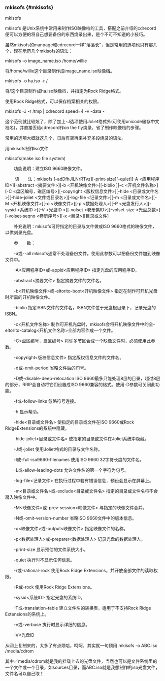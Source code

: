 ### mkisofs {#mkisofs}

mkisofs

mkisofs 是Unix系统中常用来制作ISO映像档的工具，搭配之前介绍的cdrecord便可以方便的将自己想要备份的东西烧录出来，是个不可不知道的小技巧。

虽然mkisofs的manpage和cdrecord一样&quot;落落长&quot;，但是常用的选项也只有那几个，现在示范几个mkisofs的语法：

mkisofs -o image_name.iso /home/willie

将/home/willie这个目录制作成image_name.iso映像档。

mkisofs -o ha.iso -r /

将/这个目录制作成ha.iso映像档，并指定为Rock Ridge格式。

使用Rock Ridge格式，可以保存档案相关的权限。

mkisofs -J -r /tmp | cdrecord speed=4 -v -data -

这个范例就比较炫了，除了加上-J选项使用Joliet格式外(可使用unicode储存中文档名)，并直接丢给cdrecord作on the fly烧录，省了制作映像档的步骤。

常用的选项大概就这几个，日后有空再来补充多段烧录的语法。

用mkisofs制作iso文件

mkisofs(make iso file system)

　　功能说明：建立ISO 9660映像文件。

　 　语　　法：mkisofs [-adDfhJlLNrRTvz][-print-size][-quiet][-A &lt;应用程序ID&gt;][-abstract &lt;摘要文件&gt;][-b &lt;开机映像文件&gt;][-biblio ][-c &lt;开机文件名称&gt;][-C &lt;盘区编号，磁区编号&gt;][-copyright &lt;版权信息文件&gt;][-hide &lt;目录或文件名&gt;][-hide-joliet &lt;文件或目录名&gt;][-log-file &lt;记录文件&gt;][-m &lt;目录或文件名&gt;][-M &lt;开机映像文件&gt;][-o &lt;映像文件&gt;][-p &lt;数据处理人&gt;][-P &lt;光盘发行人&gt;][-sysid &lt;系统ID &gt;][-V &lt;光盘ID &gt;][-volset &lt;卷册集ID&gt;][-volset-size &lt;光盘总数&gt;][-volset-seqno &lt;卷册序号&gt;][-x &lt;目录&gt;][目录或文件]

　　补充说明：mkisofs可将指定的目录与文件做成ISO 9660格式的映像文件，以供刻录光盘。

　　参　　数：

　　-a或--all mkisofs通常不处理备份文件。使用此参数可以把备份文件加到映像文件中。

　　-A&lt;应用程序ID&gt;或-appid&lt;应用程序ID&gt; 指定光盘的应用程序ID。

　　-abstract&lt;摘要文件&gt; 指定摘要文件的文件名。

　　-b&lt;开机映像文件&gt;或-eltorito-boot&lt;开机映像文件&gt; 指定在制作可开机光盘时所需的开机映像文件。

　　-biblio 指定ISBN文件的文件名，ISBN文件位于光盘根目录下，记录光盘的ISBN。

　　-c&lt;开机文件名称&gt; 制作可开机光盘时，mkisofs会将开机映像文件中的全-eltorito-catalog&lt;开机文件名称&gt;全部内容作成一个文件。

　　-C&lt;盘区编号，盘区编号&gt; 将许多节区合成一个映像文件时，必须使用此参数。

　　-copyright&lt;版权信息文件&gt; 指定版权信息文件的文件名。

　　-d或-omit-period 省略文件后的句号。

　　-D或-disable-deep-relocation ISO 9660最多只能处理8层的目录，超过8层的部分，RRIP会自动将它们设置成ISO 9660兼容的格式。使用-D参数可关闭此功能。

　　-f或-follow-links 忽略符号连接。

　　-h 显示帮助。

　　-hide&lt;目录或文件名&gt; 使指定的目录或文件在ISO 9660或Rock RidgeExtensions的系统中隐藏。

　　-hide-joliet&lt;目录或文件名&gt; 使指定的目录或文件在Joliet系统中隐藏。

　　-J或-joliet 使用Joliet格式的目录与文件名称。

　　-l或-full-iso9660-filenames 使用ISO 9660 32字符长度的文件名。

　　-L或-allow-leading-dots 允许文件名的第一个字符为句号。

　　-log-file&lt;记录文件&gt; 在执行过程中若有错误信息，预设会显示在屏幕上。

　　-m&lt;目录或文件名&gt;或-exclude&lt;目录或文件名&gt; 指定的目录或文件名将不会房入映像文件中。

　　-M&lt;映像文件&gt;或-prev-session&lt;映像文件&gt; 与指定的映像文件合并。

　　-N或-omit-version-number 省略ISO 9660文件中的版本信息。

　　-o&lt;映像文件&gt;或-output&lt;映像文件&gt; 指定映像文件的名称。

　　-p&lt;数据处理人&gt;或-preparer&lt;数据处理人&gt; 记录光盘的数据处理人。

　　-print-size 显示预估的文件系统大小。

　　-quiet 执行时不显示任何信息。

　　-r或-rational-rock 使用Rock Ridge Extensions，并开放全部文件的读取权限。

　　-R或-rock 使用Rock Ridge Extensions。

　　-sysid&lt;系统ID&gt; 指定光盘的系统ID。

　　-T或-translation-table 建立文件名的转换表，适用于不支持Rock Ridge Extensions的系统上。

　　-v或-verbose 执行时显示详细的信息。

　　-V&lt;光盘ID

从网上复制来的，太多了有点烦哈，呵呵，其实就一句顶用 mkisofs -o ABC.iso /media/cdrom

其中／media/cdrom就是我的挂载上去的光盘文件，当然也可以是文件系统里的一个文件或一个目录，如sources目录，而ABC.iso就是我想制作的iso光盘文件，文件名可以自己取！